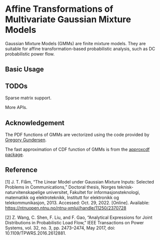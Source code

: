 # Affine Transformations of Multivariate Gaussian Mixture Models

Gaussian Mixture Models (GMMs) are finite mixture models. They are suitable for affine transformation-based probabilistic analysis, such as DC probabilistic power flow.

## Basic Usage

## TODOs

Sparse matrix support.

More APIs.

## Acknowledgement

The PDF functions of GMMs are vectorized using the code provided by [Gregory Gundersen](https://gregorygundersen.com/blog/2020/12/12/group-multivariate-normal-pdf/). 

The fast approximation of CDF function of GMMs is from the [approxcdf package](https://github.com/david-cortes/approxcdf).

## Reference

[1] J. T. Flåm, “The Linear Model under Gaussian Mixture Inputs: Selected Problems in Communications,” Doctoral thesis, Norges teknisk-naturvitenskapelige universitet, Fakultet for informasjonsteknologi, matematikk og elektroteknikk, Institutt for elektronikk og telekommunikasjon, 2013. Accessed: Oct. 29, 2022. [Online]. Available: https://ntnuopen.ntnu.no/ntnu-xmlui/handle/11250/2370728

[2] Z. Wang, C. Shen, F. Liu, and F. Gao, “Analytical Expressions for Joint Distributions in Probabilistic Load Flow,” IEEE Transactions on Power Systems, vol. 32, no. 3, pp. 2473–2474, May 2017, doi: 10.1109/TPWRS.2016.2612881.

